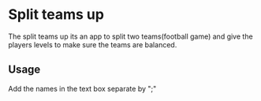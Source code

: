 
# Split teams up

The split teams up its an app to split two teams(football game) and give the players levels to make sure the teams are balanced.

## Usage

Add the names in the text box separate by ";"